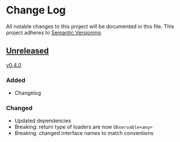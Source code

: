 # Change Log
All notable changes to this project will be documented in this file.
This project adheres to [Semantic Versioning](http://semver.org/).

## [Unreleased]


[v0.4.0]
### Added
- Changelog

### Changed
- Updated dependencies
- Breaking: return type of loaders are now `Observable<any>`
- Breaking: changed interface names to match conventions


[Unreleased]: https://github.com/smartive/giuseppe/compare/v0.4.0...master
[v0.4.0]: https://github.com/smartive/giuseppe/compare/v0.3.2...v0.4.0
